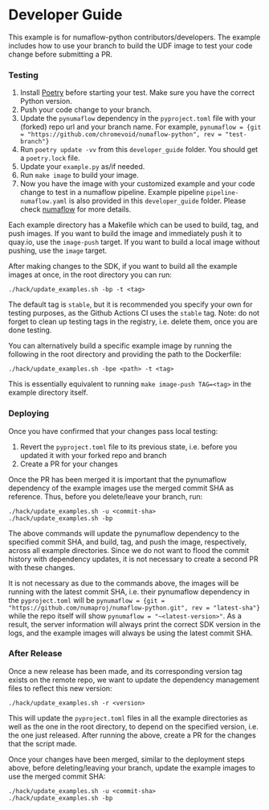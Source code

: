 # Developer Guide

This example is for numaflow-python contributors/developers. The example includes how to use your branch to build the UDF image to test your code change before submitting a PR.

### Testing

1. Install [Poetry](https://python-poetry.org/docs/) before starting your test. Make sure you have the correct Python version.
2. Push your code change to your branch.
3. Update the `pynumaflow` dependency in the `pyproject.toml` file with your (forked) repo url and your branch name. For example, `pynumaflow = {git = "https://github.com/chromevoid/numaflow-python", rev = "test-branch"}`
4. Run `poetry update -vv` from this `developer_guide` folder. You should get a `poetry.lock` file.
5. Update your `example.py` as/if needed.
6. Run `make image` to build your image.
7. Now you have the image with your customized example and your code change to test in a numaflow pipeline. Example pipeline `pipeline-numaflow.yaml` is also provided in this `developer_guide` folder. Please check [numaflow](https://numaflow.numaproj.io/) for more details.

Each example directory has a Makefile which can be used to build, tag, and push images.
If you want to build the image and immediately push it to quay.io, use the `image-push` target.
If you want to build a local image without pushing, use the `image` target.

After making changes to the SDK, if you want to build all the example images at once, in the root directory you can run:
```shell
./hack/update_examples.sh -bp -t <tag>
```
The default tag is `stable`, but it is recommended you specify your own for testing purposes, as the Github Actions CI uses the `stable` tag. Note: do not forget to clean up testing tags
in the registry, i.e. delete them, once you are done testing.

You can alternatively build a specific example image by running the following in the root directory and providing the path to the Dockerfile:
```shell
./hack/update_examples.sh -bpe <path> -t <tag>
```
This is essentially equivalent to running `make image-push TAG=<tag>` in the example directory itself.

### Deploying

Once you have confirmed that your changes pass local testing:
1. Revert the `pyproject.toml` file to its previous state, i.e. before you updated it with your forked repo and branch
2. Create a PR for your changes

Once the PR has been merged it is important that the pynumaflow dependency of the example images use the merged commit SHA
as reference. Thus, before you delete/leave your branch, run:
```shell
./hack/update_examples.sh -u <commit-sha>
./hack/update_examples.sh -bp
```

The above commands will update the pynumaflow dependency to the specified commit SHA, and build, tag, and push the image, respectively,
across all example directories. Since we do not want to flood the commit history with dependency updates, it is not necessary
to create a second PR with these changes.

It is not necessary as due to the commands above, the images will be running with the latest commit SHA, i.e. their
pynumaflow dependency in the `pyproject.toml` will be
`pynumaflow = {git = "https://github.com/numaproj/numaflow-python.git", rev = "latest-sha"}` while the repo itself will show
`pynumaflow = "~<latest-version>"`. As a result, the server information will always print the correct SDK version in the logs, and
the example images will always be using the latest commit SHA.


### After Release

Once a new release has been made, and its corresponding version tag exists on the remote repo, we want to update the dependency
management files to reflect this new version:

```shell
./hack/update_examples.sh -r <version>
  ```

This will update the `pyproject.toml` files in all the example directories as well as the one in the root directory,
to depend on the specified version, i.e. the one just released. After running the above, create a PR for the changes
that the script made.

Once your changes have been merged, similar to the deployment steps above, before deleting/leaving your branch, update
the example images to use the merged commit SHA:

```shell
./hack/update_examples.sh -u <commit-sha>
./hack/update_examples.sh -bp
```
